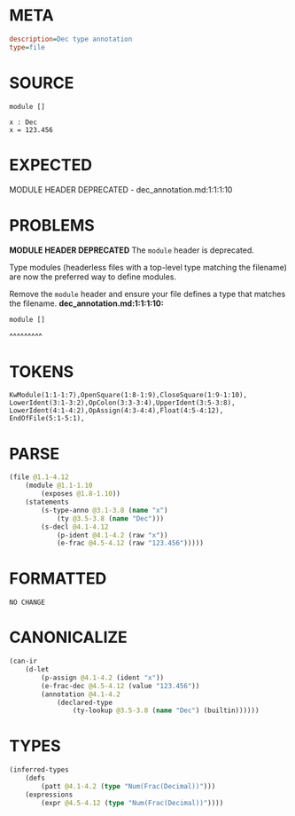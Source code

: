 # META
~~~ini
description=Dec type annotation
type=file
~~~
# SOURCE
~~~roc
module []

x : Dec
x = 123.456
~~~
# EXPECTED
MODULE HEADER DEPRECATED - dec_annotation.md:1:1:1:10
# PROBLEMS
**MODULE HEADER DEPRECATED**
The `module` header is deprecated.

Type modules (headerless files with a top-level type matching the filename) are now the preferred way to define modules.

Remove the `module` header and ensure your file defines a type that matches the filename.
**dec_annotation.md:1:1:1:10:**
```roc
module []
```
^^^^^^^^^


# TOKENS
~~~zig
KwModule(1:1-1:7),OpenSquare(1:8-1:9),CloseSquare(1:9-1:10),
LowerIdent(3:1-3:2),OpColon(3:3-3:4),UpperIdent(3:5-3:8),
LowerIdent(4:1-4:2),OpAssign(4:3-4:4),Float(4:5-4:12),
EndOfFile(5:1-5:1),
~~~
# PARSE
~~~clojure
(file @1.1-4.12
	(module @1.1-1.10
		(exposes @1.8-1.10))
	(statements
		(s-type-anno @3.1-3.8 (name "x")
			(ty @3.5-3.8 (name "Dec")))
		(s-decl @4.1-4.12
			(p-ident @4.1-4.2 (raw "x"))
			(e-frac @4.5-4.12 (raw "123.456")))))
~~~
# FORMATTED
~~~roc
NO CHANGE
~~~
# CANONICALIZE
~~~clojure
(can-ir
	(d-let
		(p-assign @4.1-4.2 (ident "x"))
		(e-frac-dec @4.5-4.12 (value "123.456"))
		(annotation @4.1-4.2
			(declared-type
				(ty-lookup @3.5-3.8 (name "Dec") (builtin))))))
~~~
# TYPES
~~~clojure
(inferred-types
	(defs
		(patt @4.1-4.2 (type "Num(Frac(Decimal))")))
	(expressions
		(expr @4.5-4.12 (type "Num(Frac(Decimal))"))))
~~~
